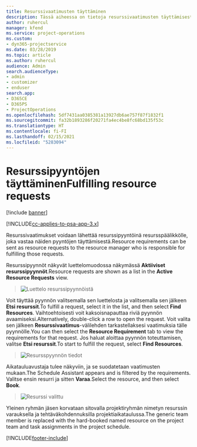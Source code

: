 ```yaml
---
title: Resurssivaatimusten täyttäminen
description: Tässä aiheessa on tietoja resurssivaatimusten täyttämisestä.
author: ruhercul
manager: kfend
ms.service: project-operations
ms.custom:
- dyn365-projectservice
ms.date: 03/28/2019
ms.topic: article
ms.author: ruhercul
audience: Admin
search.audienceType:
- admin
- customizer
- enduser
search.app:
- D365CE
- D365PS
- ProjectOperations
ms.openlocfilehash: 5df7431aa0385381a13927db6ae757f87f1832f1
ms.sourcegitcommit: fa32b1893286f20271fa4ec4be8fc68bd135f53c
ms.translationtype: HT
ms.contentlocale: fi-FI
ms.lasthandoff: 02/15/2021
ms.locfileid: "5283094"
---
```

# <a name="fulfilling-resource-requests"></a><span data-ttu-id="8827d-103">Resurssipyyntöjen täyttäminen</span><span class="sxs-lookup"><span data-stu-id="8827d-103">Fulfilling resource requests</span></span>

[!include [banner](../includes/psa-now-project-operations.md)]

[!INCLUDE[cc-applies-to-psa-app-3.x](../includes/cc-applies-to-psa-app-3x.md)]

<span data-ttu-id="8827d-104">Resurssivaatimukset voidaan lähettää resurssipyyntöinä resursspäälikkölle, joka vastaa näiden pyyntöjen täyttämisestä.</span><span class="sxs-lookup"><span data-stu-id="8827d-104">Resource requirements can be sent as resource requests to the resource manager who is responsible for fulfilling those requests.</span></span>

<span data-ttu-id="8827d-105">Resurssipyynnöt näkyvät luettelomuodossa näkymässä **Aktiiviset resurssipyynnöt**.</span><span class="sxs-lookup"><span data-stu-id="8827d-105">Resource requests are shown as a list in the **Active Resource Requests** view.</span></span>

> ![Luettelo resurssipyynnöistä](media/Resource-Management-image59.png)

<span data-ttu-id="8827d-107">Voit täyttää pyynnön valitsemalla sen luettelosta ja valitsemalla sen jälkeen **Etsi resurssit**.</span><span class="sxs-lookup"><span data-stu-id="8827d-107">To fulfill a request, select it in the list, and then select **Find Resources**.</span></span> <span data-ttu-id="8827d-108">Vaihtoehtoisesti voit kaksoisnapauttaa riviä pyynnön avaamiseksi.</span><span class="sxs-lookup"><span data-stu-id="8827d-108">Alternatively, double-click a row to open the request.</span></span> <span data-ttu-id="8827d-109">Voit valita sen jälkeen **Resurssivaatimus**-välilehden tarkastellaksesi vaatimuksia tälle pyynnölle.</span><span class="sxs-lookup"><span data-stu-id="8827d-109">You can then select the **Resource Requirement** tab to view the requirements for that request.</span></span> <span data-ttu-id="8827d-110">Jos haluat aloittaa pyynnön toteuttamisen, valitse **Etsi resurssit**.</span><span class="sxs-lookup"><span data-stu-id="8827d-110">To start to fulfill the request, select **Find Resources**.</span></span>

> ![Resursspyynnön tiedot](media/Resource-Management-image60.png)

<span data-ttu-id="8827d-112">Aikatauluavustaja tulee näkyviin, ja se suodatetaan vaatimusten mukaan.</span><span class="sxs-lookup"><span data-stu-id="8827d-112">The Schedule Assistant appears and is filtered by the requirements.</span></span> <span data-ttu-id="8827d-113">Valitse ensin resurri ja sitten **Varaa**.</span><span class="sxs-lookup"><span data-stu-id="8827d-113">Select the resource, and then select **Book**.</span></span>

> ![Resurssi valittu](media/Resource-Management-image61.png)

<span data-ttu-id="8827d-115">Yleinen ryhmän jäsen korvataan sitovalla projektiryhmän nimetyn resurssin varauksella ja tehtäväkohdennuksilla projektiaikataulussa.</span><span class="sxs-lookup"><span data-stu-id="8827d-115">The generic team member is replaced with the hard-booked named resource on the project team and task assignments in the project schedule.</span></span>


[!INCLUDE[footer-include](../includes/footer-banner.md)]